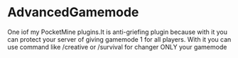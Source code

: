 AdvancedGamemode
================

One iof my PocketMine plugins.It is anti-griefing plugin because with it you can protect your server of giving gamemode 1 for all players.
With it you can use command like /creative or /survival for changer ONLY your gamemode


